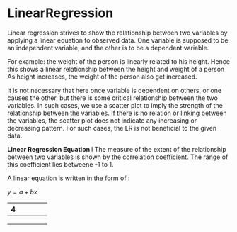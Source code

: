 # LinearRegression

Linear regression strives to show the relationship between two variables by applying a linear equation to observed data. One variable is supposed to be an independent variable,
and the other is to be a dependent variable.

For example: the weight of the person is linearly related to his height. Hence this shows a linear relationship between the height and weight of a person As height increases, the
weight of the person also get increased. 

It is not necessary that here once variable is dependent on others, or one causes the other, but there is some critical relationship between the two variables. In such cases, we
use a scatter plot to imply the strength of the relationship between the variables. If there is no relation or linking between the variables, the scatter plot does not indicate 
any increasing or decreasing pattern. For such cases, the LR is not beneficial to the given data.

<b> Linear Regression Equation </b>
l
The measure of the extent of the relationship between two variables is shown by the correlation coefficient. The range of this coefficient lies betweene -1 to 1.

A linear equation is written in the form of :

$y = a + bx$





| 4 |   |   |   |   |
|---|---|---|---|---|
|   |   |   |   |   |
|   |   |   |   |   |
|   |   |   |   |   |
